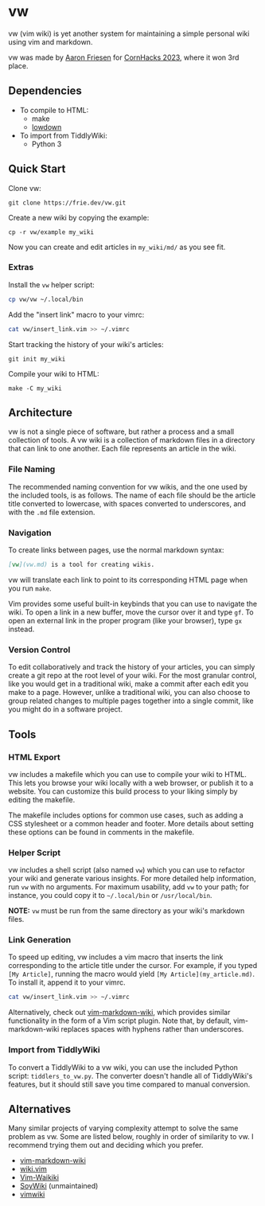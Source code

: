 # vw

vw (vim wiki) is yet another system for maintaining a simple personal wiki using vim and markdown.

vw was made by [Aaron Friesen](https://frie.dev) for [CornHacks 2023](https://unlcornhacks.com), where it won 3rd place.

## Dependencies

- To compile to HTML:
	- make
	- [lowdown](https://kristaps.bsd.lv/lowdown/)
- To import from TiddlyWiki:
	- Python 3

## Quick Start

Clone vw:

```
git clone https://frie.dev/vw.git
```

Create a new wiki by copying the example:

```
cp -r vw/example my_wiki
```

Now you can create and edit articles in `my_wiki/md/` as you see fit.

### Extras

Install the `vw` helper script:

```sh
cp vw/vw ~/.local/bin
```

Add the "insert link" macro to your vimrc:

```sh
cat vw/insert_link.vim >> ~/.vimrc
```

Start tracking the history of your wiki's articles:

```
git init my_wiki
```

Compile your wiki to HTML:

```
make -C my_wiki
```

## Architecture

vw is not a single piece of software, but rather a process and a small collection of tools.
A vw wiki is a collection of markdown files in a directory that can link to one another.
Each file represents an article in the wiki.

### File Naming

The recommended naming convention for vw wikis, and the one used by the included tools, is as follows.
The name of each file should be the article title converted to lowercase, with spaces converted to underscores, and with the `.md` file extension.

### Navigation

To create links between pages, use the normal markdown syntax:

```md
[vw](vw.md) is a tool for creating wikis.
```

vw will translate each link to point to its corresponding HTML page when you run `make`.

Vim provides some useful built-in keybinds that you can use to navigate the wiki.
To open a link in a new buffer, move the cursor over it and type `gf`.
To open an external link in the proper program (like your browser), type `gx` instead.

### Version Control

To edit collaboratively and track the history of your articles, you can simply create a git repo at the root level of your wiki.
For the most granular control, like you would get in a traditional wiki, make a commit after each edit you make to a page.
However, unlike a traditional wiki, you can also choose to group related changes to multiple pages together into a single commit, like you might do in a software project.

## Tools

### HTML Export

vw includes a makefile which you can use to compile your wiki to HTML.
This lets you browse your wiki locally with a web browser, or publish it to a website.
You can customize this build process to your liking simply by editing the makefile.

The makefile includes options for common use cases, such as adding a CSS stylesheet or a common header and footer.
More details about setting these options can be found in comments in the makefile.

### Helper Script

vw includes a shell script (also named `vw`) which you can use to refactor your wiki and generate various insights.
For more detailed help information, run `vw` with no arguments.
For maximum usability, add `vw` to your path; for instance, you could copy it to `~/.local/bin` or `/usr/local/bin`.

**NOTE:** `vw` must be run from the same directory as your wiki's markdown files.

### Link Generation

To speed up editing, vw includes a vim macro that inserts the link corresponding to the article title under the cursor.
For example, if you typed `[My Article]`, running the macro would yield `[My Article](my_article.md)`.
To install it, append it to your vimrc.

```sh
cat vw/insert_link.vim >> ~/.vimrc
```

Alternatively, check out [vim-markdown-wiki](https://github.com/mmai/vim-markdown-wiki), which provides similar functionality in the form of a Vim script plugin.
Note that, by default, vim-markdown-wiki replaces spaces with hyphens rather than underscores.

### Import from TiddlyWiki

To convert a TiddlyWiki to a vw wiki, you can use the included Python script: `tiddlers_to_vw.py`.
The converter doesn't handle all of TiddlyWiki's features, but it should still save you time compared to manual conversion.

## Alternatives

Many similar projects of varying complexity attempt to solve the same problem as vw.
Some are listed below, roughly in order of similarity to vw.
I recommend trying them out and deciding which you prefer.

- [vim-markdown-wiki](https://github.com/mmai/vim-markdown-wiki)
- [wiki.vim](https://github.com/lervag/wiki.vim)
- [Vim-Waikiki](https://github.com/fcpg/vim-waikiki)
- [SoyWiki](https://github.com/danchoi/soywiki) (unmaintained)
- [vimwiki](https://vimwiki.github.io/)
